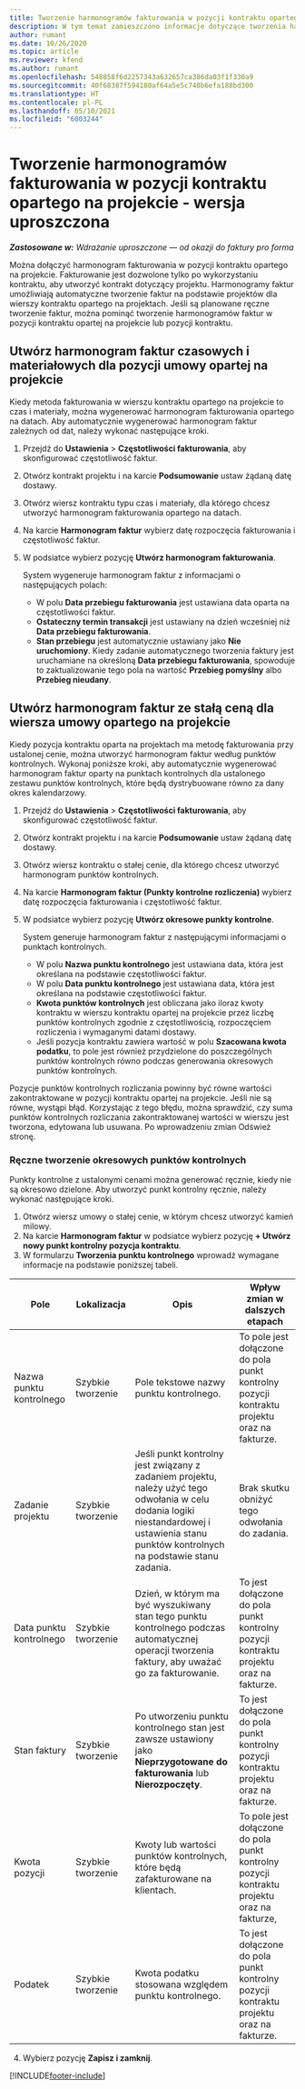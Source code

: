 ```yaml
---
title: Tworzenie harmonogramów fakturowania w pozycji kontraktu opartego na projekcie - wersja uproszczona
description: W tym temat zamieszczono informacje dotyczące tworzenia harmonogramów faktur i punktów kontrolnych.
author: rumant
ms.date: 10/26/2020
ms.topic: article
ms.reviewer: kfend
ms.author: rumant
ms.openlocfilehash: 548858f6d2257343a632657ca386da03f1f330a9
ms.sourcegitcommit: 40f68387f594180af64a5e5c748b6efa188bd300
ms.translationtype: HT
ms.contentlocale: pl-PL
ms.lasthandoff: 05/10/2021
ms.locfileid: "6003244"
---
```

# <a name="create-invoice-schedules-on-a-project-based-contract-line---lite"></a>Tworzenie harmonogramów fakturowania w pozycji kontraktu opartego na projekcie - wersja uproszczona

_**Zastosowane w:** Wdrażanie uproszczone — od okazji do faktury pro forma_

Można dołączyć harmonogram fakturowania w pozycji kontraktu opartego na projekcie. Fakturowanie jest dozwolone tylko po wykorzystaniu kontraktu, aby utworzyć kontrakt dotyczący projektu. Harmonogramy faktur umożliwiają automatyczne tworzenie faktur na podstawie projektów dla wierszy kontraktu opartego na projektach. Jeśli są planowane ręczne tworzenie faktur, można pominąć tworzenie harmonogramów faktur w pozycji kontraktu opartej na projekcie lub pozycji kontraktu.

## <a name="create-a-time-and-material-invoice-schedule-for-a-project-based-contract-line"></a>Utwórz harmonogram faktur czasowych i materiałowych dla pozycji umowy opartej na projekcie

Kiedy metoda fakturowania w wierszu kontraktu opartego na projekcie to czas i materiały, można wygenerować harmonogram fakturowania opartego na datach. Aby automatycznie wygenerować harmonogram faktur zależnych od dat, należy wykonać następujące kroki.

1. Przejdź do **Ustawienia** > **Częstotliwości fakturowania**, aby skonfigurować częstotliwość faktur.
2. Otwórz kontrakt projektu i na karcie **Podsumowanie** ustaw żądaną datę dostawy.
3. Otwórz wiersz kontraktu typu czas i materiały, dla którego chcesz utworzyć harmonogram fakturowania opartego na datach. 
4. Na karcie **Harmonogram faktur** wybierz datę rozpoczęcia fakturowania i częstotliwość faktur. 
5. W podsiatce wybierz pozycję **Utwórz harmonogram fakturowania**.

    System wygeneruje harmonogram faktur z informacjami o następujących polach:

    - W polu **Data przebiegu fakturowania** jest ustawiana data oparta na częstotliwości faktur.
    - **Ostateczny termin transakcji** jest ustawiany na dzień wcześniej niż **Data przebiegu fakturowania**.
    - **Stan przebiegu** jest automatycznie ustawiany jako **Nie uruchomiony**. Kiedy zadanie automatycznego tworzenia faktury jest uruchamiane na określoną **Data przebiegu fakturowania**, spowoduje to zaktualizowanie tego pola na wartość **Przebieg pomyślny** albo **Przebieg nieudany**.

## <a name="create-a-fixed-price-invoice-schedule-for-a-project-based-contract-line"></a>Utwórz harmonogram faktur ze stałą ceną dla wiersza umowy opartego na projekcie

Kiedy pozycja kontraktu oparta na projektach ma metodę fakturowania przy ustalonej cenie, można utworzyć harmonogram faktur według punktów kontrolnych. Wykonaj poniższe kroki, aby automatycznie wygenerować harmonogram faktur oparty na punktach kontrolnych dla ustalonego zestawu punktów kontrolnych, które będą dystrybuowane równo za dany okres kalendarzowy.

1. Przejdź do **Ustawienia** > **Częstotliwości fakturowania**, aby skonfigurować częstotliwość faktur.
2. Otwórz kontrakt projektu i na karcie **Podsumowanie** ustaw żądaną datę dostawy.
3. Otwórz wiersz kontraktu o stałej cenie, dla którego chcesz utworzyć harmonogram punktów kontrolnych. 
4. Na karcie **Harmonogram faktur (Punkty kontrolne rozliczenia)** wybierz datę rozpoczęcia fakturowania i częstotliwość faktur. 
5. W podsiatce wybierz pozycję **Utwórz okresowe punkty kontrolne**.

    System generuje harmonogram faktur z następującymi informacjami o punktach kontrolnych.

    - W polu **Nazwa punktu kontrolnego** jest ustawiana data, która jest określana na podstawie częstotliwości faktur.
    - W polu **Data punktu kontrolnego** jest ustawiana data, która jest określana na podstawie częstotliwości faktur.
    - **Kwota punktów kontrolnych** jest obliczana jako iloraz kwoty kontraktu w wierszu kontraktu opartej na projekcie przez liczbę punktów kontrolnych zgodnie z częstotliwością, rozpoczęciem rozliczenia i wymaganymi datami dostawy.
    - Jeśli pozycja kontraktu zawiera wartość w polu **Szacowana kwota podatku**, to pole jest również przydzielone do poszczególnych punktów kontrolnych równo podczas generowania okresowych punktów kontrolnych.

Pozycje punktów kontrolnych rozliczania powinny być równe wartości zakontraktowane w pozycji kontraktu opartej na projekcie. Jeśli nie są równe, wystąpi błąd. Korzystając z tego błędu, można sprawdzić, czy suma punktów kontrolnych rozliczania zakontraktowanej wartości w wierszu jest tworzona, edytowana lub usuwana. Po wprowadzeniu zmian Odśwież stronę.

### <a name="manually-create-milestones"></a>Ręczne tworzenie okresowych punktów kontrolnych

Punkty kontrolne z ustalonymi cenami można generować ręcznie, kiedy nie są okresowo dzielone. Aby utworzyć punkt kontrolny ręcznie, należy wykonać następujące kroki.

1. Otwórz wiersz umowy o stałej cenie, w którym chcesz utworzyć kamień milowy. 
2. Na karcie **Harmonogram faktur** w podsiatce wybierz pozycję **+ Utwórz nowy punkt kontrolny pozycja kontraktu**.
3. W formularzu **Tworzenia punktu kontrolnego** wprowadź wymagane informacje na podstawie poniższej tabeli. 

| Pole | Lokalizacja | Opis | Wpływ zmian w dalszych etapach |
| --- | --- | --- | --- |
| Nazwa punktu kontrolnego | Szybkie tworzenie | Pole tekstowe nazwy punktu kontrolnego. | To pole jest dołączone do pola punkt kontrolny pozycji kontraktu projektu oraz na fakturze. |
| Zadanie projektu | Szybkie tworzenie | Jeśli punkt kontrolny jest związany z zadaniem projektu, należy użyć tego odwołania w celu dodania logiki niestandardowej i ustawienia stanu punktów kontrolnych na podstawie stanu zadania. | Brak skutku obniżyć tego odwołania do zadania. |
| Data punktu kontrolnego | Szybkie tworzenie | Dzień, w którym ma być wyszukiwany stan tego punktu kontrolnego podczas automatycznej operacji tworzenia faktury, aby uważać go za fakturowanie. | To jest dołączone do pola punkt kontrolny pozycji kontraktu projektu oraz na fakturze. |
| Stan faktury | Szybkie tworzenie | Po utworzeniu punktu kontrolnego stan jest zawsze ustawiony jako **Nieprzygotowane do fakturowania** lub **Nierozpoczęty**. | To jest dołączone do pola punkt kontrolny pozycji kontraktu projektu oraz na fakturze. |
| Kwota pozycji | Szybkie tworzenie | Kwoty lub wartości punktów kontrolnych, które będą zafakturowane na klientach. | To pole jest dołączone do pola punkt kontrolny pozycji kontraktu projektu oraz na fakturze, |
| Podatek | Szybkie tworzenie | Kwota podatku stosowana względem punktu kontrolnego. | To jest dołączone do pola punkt kontrolny pozycji kontraktu projektu oraz na fakturze. |

4. Wybierz pozycję **Zapisz i zamknij**.


[!INCLUDE[footer-include](../../includes/footer-banner.md)]
